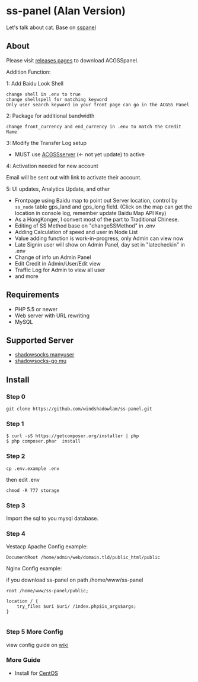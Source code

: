 # ss-panel (Alan Version)

Let's talk about cat.  Base on [sspanel](https://github.com/orvice/ss-panel)

## About

Please visit [releases pages](https://github.com/windshadowlam/ss-panel) to download ACGSSpanel.

Addition Function:

1: Add Baidu Look Shell

```
change shell in .env to true
change shellspell for matching keyword
Only user search keyword in your front page can go in the ACGSS Panel
```

2: Package for additional bandwidth

```
change front_currency and end_currency in .env to match the Credit Name
```

3: Modify the Transfer Log setup

* MUST use [ACGSSserver](https://github.com/windshadowlam/shadowsocks/tree/manyuser) (<- not yet update) to active
 
4: Activation needed for new account

Email will be sent out with link to activate their account.


5: UI updates, Analytics Update, and other

* Frontpage using Baidu map to point out Server location, control by `ss_node` table gps_land and gps_long field. (Click on the map can get the location in console log, remember update Baidu Map API Key)
* As a HongKonger, I convert most of the part to Traditional Chinese.
* Editing of SS Method base on "changeSSMethod" in .env
* Adding Calculation of speed and user in Node List
* Value adding function is work-in-progress, only Admin can view now
* Late Signin user will show on Admin Panel, day set in "latecheckin" in .env
* Change of info un Admin Panel
* Edit Credit in Admin/User/Edit view
* Traffic Log for Admin to view all user
* and more


## Requirements

* PHP 5.5 or newer
* Web server with URL rewriting
* MySQL

## Supported Server

* [shadowsocks manyuser](https://github.com/mengskysama/shadowsocks/tree/manyuser)
* [shadowsocks-go mu](https://github.com/orvice/shadowsocks-go/tree/mu)


## Install

### Step 0

```
git clone https://github.com/windshadowlam/ss-panel.git
```

### Step 1

```
$ curl -sS https://getcomposer.org/installer | php
$ php composer.phar  install
```

### Step 2

```
cp .env.example .env
```

then edit .env

```
chmod -R 777 storage
```

### Step 3

Import the sql to you mysql database.

### Step 4

Vestacp Apache Config example:
```
DocumentRoot /home/admin/web/domain.tld/public_html/public
```

Nginx Config example:

if you download ss-panel on path /home/www/ss-panel


```
root /home/www/ss-panel/public;

location / {
    try_files $uri $uri/ /index.php$is_args$args;
}
    
```

### Step 5 More Config

view config guide on [wiki](https://github.com/orvice/ss-panel/wiki/v3-Config)

###  More Guide

* Install for [CentOS](https://github.com/windshadowlam/ss-panel/wiki/Full-Install-Guide-(Centos))
